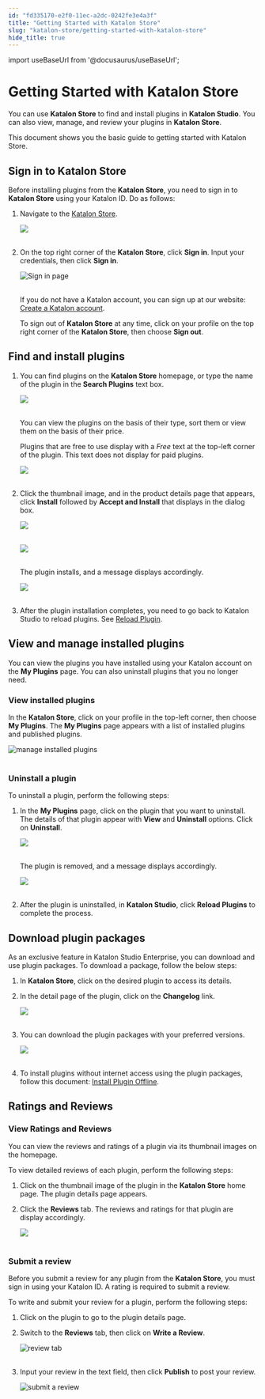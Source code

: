 ```yaml
---
id: "fd335170-e2f0-11ec-a2dc-0242fe3e4a3f"
title: "Getting Started with Katalon Store"
slug: "katalon-store/getting-started-with-katalon-store"
hide_title: true
---
```

import useBaseUrl from '@docusaurus/useBaseUrl';

    

# <a id="id" class="anchor_top_offset"/><a id="ariaid-title1" class="anchor_top_offset"/>Getting Started with Katalon Store

    
      
<p xmlns="http://www.w3.org/1999/xhtml" className="p">You can use <strong className="ph b">Katalon Store</strong> to find and install   plugins in <strong className="ph b">Katalon Studio</strong>. You can also view,   manage, and review your plugins in <strong className="ph b">Katalon     Store</strong>.</p> 
      
<p xmlns="http://www.w3.org/1999/xhtml" className="p">This document shows you the basic guide to getting started with   Katalon Store.</p> 
    
  
    

## <a id="id_1" class="anchor_top_offset"/>Sign in to Katalon Store

    
      
<p xmlns="http://www.w3.org/1999/xhtml" className="p">Before installing plugins from the <strong className="ph b">Katalon     Store</strong>, you need to sign in to <strong className="ph b">Katalon     Store</strong> using your Katalon ID. Do as follows:</p> 
      
<ol xmlns="http://www.w3.org/1999/xhtml" className="ol">   <li className="li">     <p className="p">Navigate to the <a className="xref j-external-link" href="https://store.katalon.com/" target="_blank">Katalon         Store</a>.</p>     <p className="p">       <img className="image" src={useBaseUrl("https://github.com/katalon-studio/docs-images/raw/master/katalon-store/docs/user/Gettins%20Started%20Updated%20Images/K.S.E-8.3.0-getting_started_katalon_store_home.png")} /><br /><br />     </p>   </li>   <li className="li">     <p className="p">On the top right corner of the <strong className="ph b">Katalon Store</strong>,       click <strong className="ph b">Sign in</strong>. Input your credentials, then click       <strong className="ph b">Sign in</strong>.</p>     <p className="p">       <img className="image" src={useBaseUrl("https://github.com/katalon-studio/docs-images/raw/master/katalon-store/docs/user/Gettins%20Started%20Updated%20Images/welcome-back.png")} alt="Sign in page" /><br /><br />     </p>     <p className="p">If you do not have a Katalon account, you can sign up at our       website: <a className="xref j-external-link" href="https://katalon.com/sign-up" target="_blank">Create a Katalon         account</a>.</p>     <p className="p">To sign out of <strong className="ph b">Katalon Store</strong> at any time, click       on your profile on the top right corner of the <strong className="ph b">Katalon         Store</strong>, then choose <strong className="ph b">Sign out</strong>.</p>   </li> </ol> 
    
  
    

## <a id="id_2" class="anchor_top_offset"/>Find and install plugins

    
      
<ol xmlns="http://www.w3.org/1999/xhtml" className="ol">   <li className="li">     <p className="p">You can find plugins on the <strong className="ph b">Katalon Store</strong>       homepage, or type the name of the plugin in the <strong className="ph b">Search         Plugins</strong> text box.</p>     <p className="p">       <img className="image" src={useBaseUrl("https://github.com/katalon-studio/docs-images/raw/master/katalon-store/docs/user/Gettins%20Started%20Updated%20Images/K.S.E-8.3.0-getting_started_plugin_display.png")} /><br /><br />     </p>     <p className="p">You can view the plugins on the basis of their type, sort them       or view them on the basis of their price.</p>     <p className="p">Plugins that are free to use display with a <em className="ph i">Free</em> text       at the top-left corner of the plugin. This text does not display       for paid plugins.</p>     <p className="p">       <img className="image" src={useBaseUrl("https://github.com/katalon-studio/docs-images/raw/master/katalon-store/docs/user/Gettins%20Started%20Updated%20Images/K.S.E-8.3.0-getting_started_katalon_store_free_plugin.png")} /><br /><br />     </p>   </li>   <li className="li">     <p className="p">Click the thumbnail image, and in the product details page that       appears, click <strong className="ph b">Install</strong> followed by <strong className="ph b">Accept         and Install</strong> that displays in the dialog box.</p>     <p className="p">       <img className="image" src={useBaseUrl("https://github.com/katalon-studio/docs-images/raw/master/katalon-store/docs/user/Gettins%20Started%20Updated%20Images/K.S.E-8.3.0-getting_started_plugins_on_display.png")} /><br /><br />     </p>     <p className="p">       <img className="image" src={useBaseUrl("https://github.com/katalon-studio/docs-images/raw/master/katalon-store/docs/user/Gettins%20Started%20Updated%20Images/K.S.E-8.3.0-getting_started_plugin_installation_progress.png")} /><br /><br />     </p>     <p className="p">The plugin installs, and a message displays accordingly.</p>     <p className="p">       <img className="image" src={useBaseUrl("https://github.com/katalon-studio/docs-images/raw/master/katalon-store/docs/user/Gettins%20Started%20Updated%20Images/K.S.E-8.3.0-getting_started_plugin_installed_message.png")} /><br /><br />     </p>   </li>   <li className="li">     <p className="p">After the plugin installation completes, you need to go back to       Katalon Studio to reload plugins. See <a className="xref" href="/docs/katalon-store/access-to-katalon-store-in-katalon-studio#id_2">Reload         Plugin</a>.</p>   </li> </ol> 
    
  
    

## <a id="id_3" class="anchor_top_offset"/>View and manage installed plugins

    
      
<p xmlns="http://www.w3.org/1999/xhtml" className="p">You can view the plugins you have installed using your Katalon   account on the <strong className="ph b">My Plugins</strong> page. You can also   uninstall plugins that you no longer need.</p> 
    
          
      

### <a id="id_4" class="anchor_top_offset"/>View installed plugins

      
        
<p xmlns="http://www.w3.org/1999/xhtml" className="p">In the <strong className="ph b">Katalon Store</strong>, click on your profile in   the top-left corner, then choose <strong className="ph b">My Plugins</strong>. The   <strong className="ph b">My Plugins</strong> page appears with a list of installed   plugins and published plugins.</p> 
        
<p xmlns="http://www.w3.org/1999/xhtml" className="p">   <img className="image" src={useBaseUrl("https://github.com/katalon-studio/docs-images/raw/master/katalon-store/docs/user/Gettins%20Started%20Updated%20Images/manage-plugin.png")} alt="manage installed plugins" /><br /><br /> </p> 
      
    
      

### <a id="id_5" class="anchor_top_offset"/>Uninstall a plugin

      
        
<p xmlns="http://www.w3.org/1999/xhtml" className="p">To uninstall a plugin, perform the following steps:</p> 
        
<ol xmlns="http://www.w3.org/1999/xhtml" className="ol">   <li className="li">     <p className="p">In the <strong className="ph b">My Plugins</strong> page, click on the plugin       that you want to uninstall. The details of that plugin appear with       <strong className="ph b">View</strong> and <strong className="ph b">Uninstall</strong> options. Click       on <strong className="ph b">Uninstall</strong>.</p>     <p className="p">       <img className="image" src={useBaseUrl("https://github.com/katalon-studio/docs-images/raw/master/katalon-store/docs/user/Gettins%20Started%20Updated%20Images/K.S.E-8.3.0-getting_started_plugin_uninstall.png")} /><br /><br />     </p>     <p className="p">The plugin is removed, and a message displays accordingly.</p>     <p className="p">       <img className="image" src={useBaseUrl("https://github.com/katalon-studio/docs-images/raw/master/katalon-store/docs/user/Gettins%20Started%20Updated%20Images/K.S.E-8.3.0-getting_started_plugin_uninstalled_message.png")} /><br /><br />     </p>   </li>   <li className="li">     <p className="p">After the plugin is uninstalled, in <strong className="ph b">Katalon         Studio</strong>, click <strong className="ph b">Reload Plugins</strong> to complete       the process.</p>   </li> </ol> 
      
    
    

## <a id="id_6" class="anchor_top_offset"/>Download plugin packages

    
      
<p xmlns="http://www.w3.org/1999/xhtml" className="p">As an exclusive feature in Katalon Studio Enterprise, you can   download and use plugin packages. To download a package, follow the   below steps:</p> 
      
<ol xmlns="http://www.w3.org/1999/xhtml" className="ol">   <li className="li">     <p className="p">In <strong className="ph b">Katalon Store</strong>, click on the desired plugin       to access its details.</p>   </li>   <li className="li">     <p className="p">In the detail page of the plugin, click on the       <strong className="ph b">Changelog</strong> link.</p>     <p className="p">       <img className="image" src={useBaseUrl("https://github.com/katalon-studio/docs-images/raw/master/katalon-store/docs/user/Gettins%20Started%20Updated%20Images/K.S.E-8.3.0-getting_started_plugin_changelog.png")} /><br /><br />     </p>   </li>   <li className="li">     <p className="p">You can download the plugin packages with your preferred       versions.</p>     <p className="p">       <img className="image" src={useBaseUrl("https://github.com/katalon-studio/docs-images/raw/master/katalon-store/docs/user/Gettins%20Started%20Updated%20Images/K.S.E-8.3.0-getting_started_plugin_package_download.png")} /><br /><br />     </p>   </li>   <li className="li">     <p className="p">To install plugins without internet access using the plugin       packages, follow this document: <a className="xref" href="/docs/katalon-studio-enterprise/extend-katalon-studio/katalon-studio-plugins/installing-plugin-offline">Install         Plugin Offline</a>.</p>   </li> </ol> 
    
  

## <a id="id_7" class="anchor_top_offset"/>Ratings and Reviews


### <a id="id_8" class="anchor_top_offset"/>View Ratings and Reviews

<p xmlns="http://www.w3.org/1999/xhtml" className="p">You can view the reviews and ratings of a plugin via its   thumbnail images on the homepage.</p> 
<p xmlns="http://www.w3.org/1999/xhtml" className="p">To view detailed reviews of each plugin, perform the following   steps:</p> 
<ol xmlns="http://www.w3.org/1999/xhtml" className="ol"><li className="li">     <p className="p">Click on the thumbnail image of the plugin in the       <strong className="ph b">Katalon Store</strong> home page. The plugin details page       appears.</p>   </li><li className="li">     <p className="p">Click the <strong className="ph b">Reviews</strong> tab. The reviews and ratings       for that plugin are display accordingly.</p>     <p className="p">       <img className="image" src={useBaseUrl("https://github.com/katalon-studio/docs-images/raw/master/katalon-store/docs/user/Gettins%20Started%20Updated%20Images/K.S.E-8.3.0-getting_started_plugin_ratings.png")} /><br /><br />     </p>   </li></ol> 
      

### <a id="id_9" class="anchor_top_offset"/>Submit a review

      
        
<p xmlns="http://www.w3.org/1999/xhtml" className="p">Before you submit a review for any plugin from the   <strong className="ph b">Katalon Store</strong>, you must sign in using your Katalon   ID. A rating is required to submit a review.</p> 
        
<p xmlns="http://www.w3.org/1999/xhtml" className="p">To write and submit your review for a plugin, perform the   following steps:</p> 
        
<ol xmlns="http://www.w3.org/1999/xhtml" className="ol">   <li className="li">Click on the plugin to go to the plugin details page.</li>   <li className="li">     <p className="p">Switch to the <strong className="ph b">Reviews</strong> tab, then click on       <strong className="ph b">Write a Review</strong>.</p>     <p className="p">       <img className="image" src={useBaseUrl("https://github.com/katalon-studio/docs-images/raw/master/katalon-store/docs/user/Gettins%20Started%20Updated%20Images/reviews-tab.png")} alt="review tab" /><br /><br />     </p>   </li>   <li className="li">     <p className="p">Input your review in the text field, then click       <strong className="ph b">Publish</strong> to post your review.</p>     <p className="p">       <img className="image" src={useBaseUrl("https://github.com/katalon-studio/docs-images/raw/master/katalon-store/docs/user/Gettins%20Started%20Updated%20Images/submit-review.png")} alt="submit a review" /><br /><br />     </p>   </li> </ol> 
      
    

